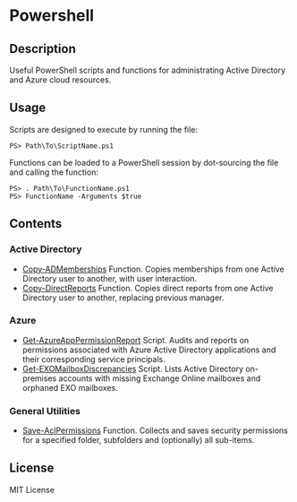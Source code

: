 # Powershell

## Description
Useful PowerShell scripts and functions for administrating Active Directory and Azure cloud resources. 

## Usage 
Scripts are designed to execute by running the file:

    PS> Path\To\ScriptName.ps1

Functions can be loaded to a PowerShell session by dot-sourcing the file and calling the function:

    PS> . Path\To\FunctionName.ps1
    PS> FunctionName -Arguments $true

## Contents

### Active Directory
- [Copy-ADMemberships](./Active-Directory/Copy-ADMemberships.ps1)
Function. Copies memberships from one Active Directory user to another, with user interaction.
- [Copy-DirectReports](./Active-Directory/Copy-DirectReports.ps1)
Function. Copies direct reports from one Active Directory user to another, replacing previous manager.

### Azure
- [Get-AzureAppPermissionReport](./Azure/Get-AzureAppPermissionReport.ps1)
Script. Audits and reports on permissions associated with Azure Active Directory applications and their corresponding service principals.
- [Get-EXOMailboxDiscrepancies](./Azure/Get-EXOMailboxDiscrepancies.ps1)
Script. Lists Active Directory on-premises accounts with missing Exchange Online mailboxes and orphaned EXO mailboxes.

### General Utilities
- [Save-AclPermissions](./General%20Utilities/Save-ACLPermissions.ps1)
Function. Collects and saves security permissions for a specified folder, subfolders and (optionally) all sub-items.

## License
MIT License


